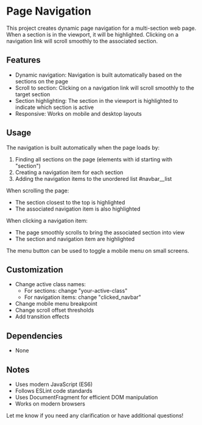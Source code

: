 # Page Navigation

This project creates dynamic page navigation for a multi-section web page. When a section is in the viewport, it will be highlighted. Clicking on a navigation link will scroll smoothly to the associated section.

## Features

- Dynamic navigation: Navigation is built automatically based on the sections on the page 
- Scroll to section: Clicking on a navigation link will scroll smoothly to the target section
- Section highlighting: The section in the viewport is highlighted to indicate which section is active
- Responsive: Works on mobile and desktop layouts

## Usage

The navigation is built automatically when the page loads by:

1. Finding all sections on the page (elements with id starting with "section")
2. Creating a navigation item for each section
3. Adding the navigation items to the unordered list #navbar__list

When scrolling the page:

- The section closest to the top is highlighted 
- The associated navigation item is also highlighted

When clicking a navigation item: 

- The page smoothly scrolls to bring the associated section into view
- The section and navigation item are highlighted

The menu button can be used to toggle a mobile menu on small screens.

## Customization

- Change active class names:
  - For sections: change "your-active-class" 
  - For navigation items: change "clicked_navbar"
- Change mobile menu breakpoint
- Change scroll offset thresholds
- Add transition effects

## Dependencies

- None

## Notes

- Uses modern JavaScript (ES6)
- Follows ESLint code standards
- Uses DocumentFragment for efficient DOM manipulation
- Works on modern browsers

Let me know if you need any clarification or have additional questions!
